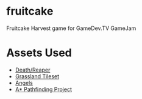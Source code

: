 # fruitcake
Fruitcake Harvest game for GameDev.TV GameJam


# Assets Used

* [Death/Reaper](https://opengameart.org/content/stendhal-death?destination=node/81236#)
* [Grassland Tileset](https://opengameart.org/content/whispers-of-avalon-grassland-tileset)
* [Angels](https://opengameart.org/content/angels)
* [A* Pathfinding Project](https://arongranberg.com/astar/download)